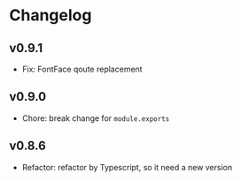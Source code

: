 # Changelog

## v0.9.1

- Fix: FontFace qoute replacement

## v0.9.0

- Chore: break change for `module.exports`

## v0.8.6

- Refactor: refactor by Typescript, so it need a new version
